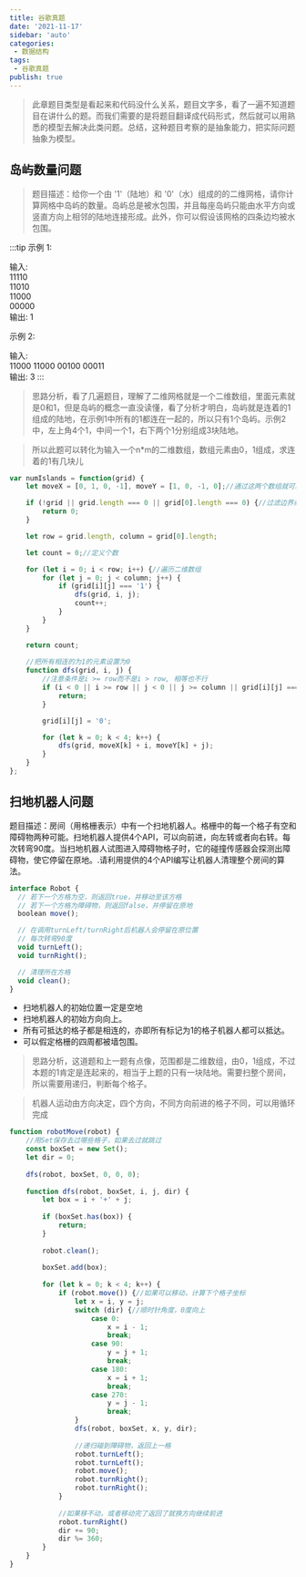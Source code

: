 ```yaml
---
title: 谷歌真题
date: '2021-11-17'
sidebar: 'auto'
categories:
 - 数据结构
tags:
 - 谷歌真题
publish: true
---
```


> 此章题目类型是看起来和代码没什么关系，题目文字多，看了一遍不知道题目在讲什么的题。而我们需要的是将题目翻译成代码形式，然后就可以用熟悉的模型去解决此类问题。总结，这种题目考察的是抽象能力，把实际问题抽象为模型。

## 岛屿数量问题
> 题目描述：给你一个由 '1'（陆地）和 '0'（水）组成的的二维网格，请你计算网格中岛屿的数量。岛屿总是被水包围，并且每座岛屿只能由水平方向或竖直方向上相邻的陆地连接形成。此外，你可以假设该网格的四条边均被水包围。

:::tip
示例 1:

输入:  
11110  
11010  
11000  
00000  
输出: 1

示例 2:

输入:  
11000
11000
00100
00011  
输出: 3
:::

> 思路分析，看了几遍题目，理解了二维网格就是一个二维数组，里面元素就是0和1，但是岛屿的概念一直没读懂，看了分析才明白，岛屿就是连着的1组成的陆地，在示例1中所有的1都连在一起的，所以只有1个岛屿。示例2中，左上角4个1，中间一个1，右下两个1分别组成3块陆地。

> 所以此题可以转化为输入一个n*m的二维数组，数组元素由0，1组成，求连着的1有几块儿
```js
var numIslands = function(grid) {
    let moveX = [0, 1, 0, -1], moveY = [1, 0, -1, 0];//通过这两个数组就可以找到一个元素的上下左右元素

    if (!grid || grid.length === 0 || grid[0].length === 0) {//过滤边界条件
        return 0;
    }

    let row = grid.length, column = grid[0].length;

    let count = 0;//定义个数

    for (let i = 0; i < row; i++) {//遍历二维数组
        for (let j = 0; j < column; j++) {
            if (grid[i][j] === '1') {
                dfs(grid, i, j);
                count++;
            }
        }
    }

    return count;
	
	//把所有相连的为1的元素设置为0
    function dfs(grid, i, j) {
		//注意条件是i >= row而不是i > row, 相等也不行
        if (i < 0 || i >= row || j < 0 || j >= column || grid[i][j] === '0') {
            return;
        }

        grid[i][j] = '0';

        for (let k = 0; k < 4; k++) {
            dfs(grid, moveX[k] + i, moveY[k] + j);
        }
    }
};
```

## 扫地机器人问题
题目描述：房间（用格栅表示）中有一个扫地机器人。格栅中的每一个格子有空和障碍物两种可能。扫地机器人提供4个API，可以向前进，向左转或者向右转。每次转弯90度。当扫地机器人试图进入障碍物格子时，它的碰撞传感器会探测出障碍物，使它停留在原地。.请利用提供的4个API编写让机器人清理整个房间的算法。
```js
interface Robot {
  // 若下一个方格为空，则返回true，并移动至该方格
  // 若下一个方格为障碍物，则返回false，并停留在原地
  boolean move();

  // 在调用turnLeft/turnRight后机器人会停留在原位置
  // 每次转弯90度
  void turnLeft();
  void turnRight();

  // 清理所在方格
  void clean();
}
```
- 扫地机器人的初始位置一定是空地
- 扫地机器人的初始方向向上。
- 所有可抵达的格子都是相连的，亦即所有标记为1的格子机器人都可以抵达。
- 可以假定格栅的四周都被墙包围。

> 思路分析，这道题和上一题有点像，范围都是二维数组，由0，1组成，不过本题的1肯定是连起来的，相当于上题的只有一块陆地。需要扫整个房间，所以需要用递归，判断每个格子。

> 机器人运动由方向决定，四个方向，不同方向前进的格子不同，可以用循环完成

```js
function robotMove(robot) {
	//用Set保存去过哪些格子，如果去过就跳过
	const boxSet = new Set();
	let dir = 0;
	
	dfs(robot, boxSet, 0, 0, 0);
	
	function dfs(robot, boxSet, i, j, dir) {
		let box = i + '+' + j;
		
		if (boxSet.has(box)) {
			return;
		}
		
		robot.clean();
		
		boxSet.add(box);
		
		for (let k = 0; k < 4; k++) {
			if (robot.move()) {//如果可以移动，计算下个格子坐标
				let x = i, y = j;
				switch (dir) {//顺时针角度，0度向上
					case 0:
						x = i - 1;
						break;
					case 90:
						y = j + 1;
						break;
					case 180:
						x = i + 1;
						break;
					case 270:
						y = j - 1;
						break;
				}
				dfs(robot, boxSet, x, y, dir);
				
				//递归碰到障碍物，返回上一格
				robot.turnLeft();
				robot.turnLeft();
				robot.move();
				robot.turnRight();
				robot.turnRight();
			}
			
			//如果移不动，或者移动完了返回了就换方向继续前进
			robot.turnRight() 
			dir += 90;
			dir %= 360;
		}
	}
}
```